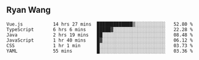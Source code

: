 ## Ryan Wang

<!--START_SECTION:waka-->

```text
Vue.js           14 hrs 27 mins  █████████████▒░░░░░░░░░░░   52.80 %
TypeScript       6 hrs 6 mins    █████▓░░░░░░░░░░░░░░░░░░░   22.28 %
Java             2 hrs 19 mins   ██░░░░░░░░░░░░░░░░░░░░░░░   08.48 %
JavaScript       1 hr 40 mins    █▓░░░░░░░░░░░░░░░░░░░░░░░   06.12 %
CSS              1 hr 1 min      █░░░░░░░░░░░░░░░░░░░░░░░░   03.73 %
YAML             55 mins         █░░░░░░░░░░░░░░░░░░░░░░░░   03.36 %
```

<!--END_SECTION:waka-->
